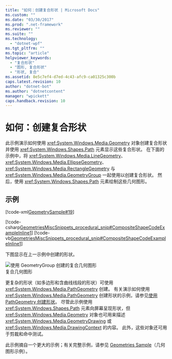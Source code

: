 ```yaml
---
title: "如何：创建复合形状 | Microsoft Docs"
ms.custom: ""
ms.date: "03/30/2017"
ms.prod: ".net-framework"
ms.reviewer: ""
ms.suite: ""
ms.technology: 
  - "dotnet-wpf"
ms.tgt_pltfrm: ""
ms.topic: "article"
helpviewer_keywords: 
  - "复合形状"
  - "图形, 复合形状"
  - "形状, 复合"
ms.assetid: 8e5c7ef4-d7ed-4c43-afc9-ca01325c300b
caps.latest.revision: 10
author: "dotnet-bot"
ms.author: "dotnetcontent"
manager: "wpickett"
caps.handback.revision: 10
---
```

# 如何：创建复合形状
此示例演示如何使用 <xref:System.Windows.Media.Geometry> 对象创建复合形状并使用 <xref:System.Windows.Shapes.Path> 元素显示这些复合形状。  在下面的示例中，将 <xref:System.Windows.Media.LineGeometry>、<xref:System.Windows.Media.EllipseGeometry>、<xref:System.Windows.Media.RectangleGeometry> 与 <xref:System.Windows.Media.GeometryGroup> 一起使用以创建复合形状。  然后，使用 <xref:System.Windows.Shapes.Path> 元素绘制这些几何图形。  
  
## 示例  
 [!code-xml[GeometrySample#19](../../../../samples/snippets/csharp/VS_Snippets_Wpf/GeometrySample/CS/combininggeometriesexample.xaml#19)]  
  
 [!code-csharp[GeometriesMiscSnippets_procedural_snip#CompositeShapeCodeExampleInline1](../../../../samples/snippets/csharp/VS_Snippets_Wpf/GeometriesMiscSnippets_procedural_snip/CSharp/CompositeShapeExample.cs#compositeshapecodeexampleinline1)]
 [!code-vb[GeometriesMiscSnippets_procedural_snip#CompositeShapeCodeExampleInline1](../../../../samples/snippets/visualbasic/VS_Snippets_Wpf/GeometriesMiscSnippets_procedural_snip/visualbasic/compositeshapeexample.vb#compositeshapecodeexampleinline1)]  
  
 下图显示在上一示例中创建的形状。  
  
 ![使用 GeometryGroup 创建的复合几何图形](../../../../docs/framework/wpf/graphics-multimedia/media/wcpsdk-graphicsmm-compositegeometryexample1.png "wcpsdk\_graphicsmm\_compositegeometryexample1")  
复合几何图形  
  
 更复杂的形状（如多边形和含曲线线段的形状）可使用 <xref:System.Windows.Media.PathGeometry> 创建。  有关演示如何使用 <xref:System.Windows.Media.PathGeometry> 创建形状的示例，请参见[使用 PathGeometry 创建形状](../../../../docs/framework/wpf/graphics-multimedia/how-to-create-a-shape-by-using-a-pathgeometry.md)。  尽管此示例使用 <xref:System.Windows.Shapes.Path> 元素向屏幕呈现形状，但 <xref:System.Windows.Media.Geometry> 对象也可用来描述 <xref:System.Windows.Media.GeometryDrawing> 或 <xref:System.Windows.Media.DrawingContext> 的内容。  此外，这些对象还可用于剪裁和命中测试。  
  
 此示例摘自一个更大的示例；有关完整示例，请参见 [Geometries Sample](http://go.microsoft.com/fwlink/?LinkID=159989)（几何图形示例）。